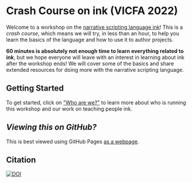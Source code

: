 # Crash Course on ink (VICFA 2022)

Welcome to a workshop on the [narrative scripting language ink](https://github.com/inkle/ink)! This is a *crash course*, which means we will try, in less than an hour, to help you learn the basics of the language and how to use it to author projects.

**60 minutes is absolutely not enough time to learn everything related to ink**, but we hope everyone will leave with an interest in learning about ink after the workshop ends! We will cover some of the basics and share extended resources for doing more with the narrative scripting language.

## Getting Started

To get started, click on ["Who are we?"](/introduction/us.md) to learn more about who is running this workshop and our work on teaching people ink.

## *Viewing this on GitHub?*

This is best viewed using GitHub Pages [as a webpage](https://videlais.github.io/crash-course-on-ink-workshop-narrascope2022/).

## Citation

[![DOI](https://zenodo.org/badge/DOI/10.5281/zenodo.6940724.svg)](https://doi.org/10.5281/zenodo.6940724)
